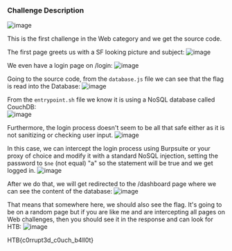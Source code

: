 ### Challenge Description
![image](https://github.com/LazyTitan33/CTF-Writeups/assets/80063008/1e2979b0-b386-4a12-b0e5-a920c76606da)

This is the first challenge in the Web category and we get the source code.

The first page greets us with a SF looking picture and subject:
![image](https://github.com/LazyTitan33/CTF-Writeups/assets/80063008/45466d64-111a-453e-834a-5af3be38c0ca)

We even have a login page on /login:
![image](https://github.com/LazyTitan33/CTF-Writeups/assets/80063008/938b26f5-f015-44f5-b563-6ef7f4933348)

Going to the source code, from the `database.js` file we can see that the flag is read into the Database:
![image](https://github.com/LazyTitan33/CTF-Writeups/assets/80063008/c62c760f-c3c5-4a5e-b596-982560158f76)

From the `entrypoint.sh` file we know it is using a NoSQL database called CouchDB:  
![image](https://github.com/LazyTitan33/CTF-Writeups/assets/80063008/ca883896-2ccc-4c6a-9484-57721942afc8)

Furthermore, the login process doesn't seem to be all that safe either as it is not sanitizing or checking user input.
![image](https://github.com/LazyTitan33/CTF-Writeups/assets/80063008/35478158-c97f-4b31-8d0b-9e77f7f71712)

In this case, we can intercept the login process using Burpsuite or your proxy of choice and modify it with a standard NoSQL injection, setting the password to `$ne` (not equal) "a" so the statement will be true and we get logged in.
![image](https://github.com/LazyTitan33/CTF-Writeups/assets/80063008/ee336fc9-198e-4274-b95c-1cf2696a2b71)

After we do that, we will get redirected to the /dashboard page where we can see the content of the database:
![image](https://github.com/LazyTitan33/CTF-Writeups/assets/80063008/640659e4-a9e9-4ea0-b4e4-e0253ac832bb)

That means that somewhere here, we should also see the flag. It's going to be on a random page but if you are like me and are intercepting all pages on Web challenges, then you should see it in the response and can look for HTB:
![image](https://github.com/LazyTitan33/CTF-Writeups/assets/80063008/2c4fe7af-1d18-40b6-8cc7-5b12fe68961d)

HTB{c0rrupt3d_c0uch_b4ll0t}

